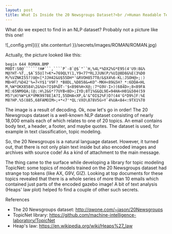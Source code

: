 ```yaml
---
layout: post
title: What Is Inside the 20 Newsgroups Dataset?<br />Human Readable Text?<br />Yes, but Not Only (Also a Roman Gazebo)
---
```


What do we expect to find in an NLP dataset? Probably not a picture like this one!

![\_config.yml]({{ site.contenturl }}/secrets/images/ROMAN/ROMAN.jpg)

Actually, the picture looked like this:

```
begin 644 ROMAN.BMP
M0DT:S0@``````!H#```,````P`-8`@$`"``H,%4L*%DX2%G*E95(4'U9:8&%
M@?HT-%T,,$A`55U]?>K*=769QLY(1,Y9<77*RLJJUN(P/%UI@8D8&%E(3%D0
M/%VZNKI55?)U@<[*JJH42&U$55DH*'&RVOH857T0/&$X4%6-KL:JSOH@>;:)
MB>HT/%D42'%=7<Y$1'V9F?_*B8DL,%D858&=KO^-MKH<89&5H?_*:6DDA<HL
M,%W*OKX8584\2&%U<?I$0%DT-'$<896%H<X@;:7*G9V-I>)(684D>;8<89FA
MI:65NM9QA;(@;:H\2&G*?7UYB<8D>;IYD;8T1%G&QL9E=94HA<H01&504(59
M5?\H)%W*LK*VMK9978E]A?I,55DHA<XP,&'&^OI$2%F)D?(44'G*D9%]F:%E
M8?HP.%5(885,68FAMOIM>;+*<7'*QL:VXO\878V5G>Y`4%UA<84<:9TX1%T0
```

The image is a result of decoding. Ok, now let's go in order!
The 20 Newsgroups dataset is a well-known NLP dataset consisting of nearly 18,000 emails each of which relates to one of 20 topics. An email contains body text, a header, a footer, and maybe quotes. The dataset is used, for example in text classification, topic modeling.

So, the 20 Newsgroups is a natural language dataset. However, it turned out, that there is not only plain text inside but also encoded images and archives with source code! As a kind of attachment to the main message.

The thing came to the surface while developing a library for topic modeling TopicNet: some topics of models trained on the 20 Newsgroups dataset had strange top tokens (like AX, G9V, GIZ). Looking at top documents for these topics revealed that there is a whole series of more than 10 emails which contained just parts of the encoded gazebo image!  A bit of text analysis (Heaps' law plot) helped fo find a couple of other such secrets.

References
* The 20 Newsgroups dataset: http://qwone.com/~jason/20Newsgroups
* TopicNet library: https://github.com/machine-intelligence-laboratory/TopicNet
* Heap's law: https://en.wikipedia.org/wiki/Heaps%27_law
